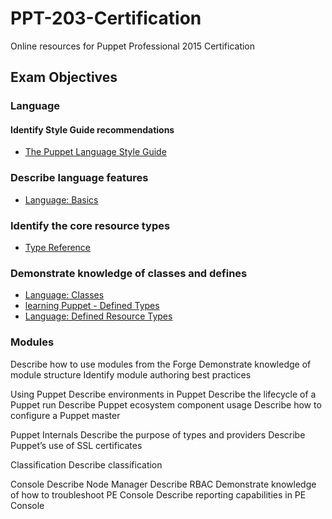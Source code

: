 # PPT-203-Certification
Online resources for Puppet Professional 2015 Certification

## Exam Objectives

### Language

#### Identify Style Guide recommendations
* [The Puppet Language Style Guide](https://docs.puppetlabs.com/guides/style_guide.html)
### Describe language features
* [Language: Basics](https://docs.puppetlabs.com/puppet/latest/reference/lang_summary.html)
### Identify the core resource types
* [Type Reference](https://docs.puppetlabs.com/references/latest/type.html)
### Demonstrate knowledge of classes and defines
* [Language: Classes](https://docs.puppetlabs.com/puppet/latest/reference/lang_classes.html)
* [learning Puppet - Defined Types](https://docs.puppetlabs.com/learning/definedtypes.html)
* [Language: Defined Resource Types](https://docs.puppetlabs.com/puppet/3.7/reference/lang_defined_types.html)

### Modules

Describe how to use modules from the Forge
Demonstrate knowledge of module structure
Identify module authoring best practices

Using Puppet
Describe environments in Puppet
Describe the lifecycle of a Puppet run
Describe Puppet ecosystem component usage
Describe how to configure a Puppet master

Puppet Internals
Describe the purpose of types and providers
Describe Puppet’s use of SSL certificates

Classification
Describe classification

Console
Describe Node Manager
Describe RBAC
Demonstrate knowledge of how to troubleshoot PE Console
Describe reporting capabilities in PE Console
